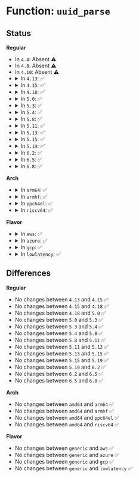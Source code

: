 # Function: <code>uuid_parse</code>

## Status
<b>Regular</b>
<ul>
<li>
In <code>4.4</code>: Absent ⚠️
</li>
<li>
In <code>4.8</code>: Absent ⚠️
</li>
<li>
In <code>4.10</code>: Absent ⚠️
</li>
<li>
<details>
<summary>In <code>4.13</code>: ✅</summary>

```c
int uuid_parse(const char *uuid, uuid_t *u);
```

**Collision:** Unique Global

**Inline:** No

**Transformation:** False

**Instances:**

```
In lib/uuid.c (ffffffff81464420)
Location: lib/uuid.c:127
Inline: False
Direct callers:
  - security/integrity/ima/ima_policy.c:ima_parse_rule
  - block/partitions/ldm.c:ldm_partition
  - block/partitions/ldm.c:ldm_ldmdb_add
```
**Symbols:**

```
ffffffff81464420-ffffffff81464432: uuid_parse (STB_GLOBAL)
```
</details>
</li>
<li>
<details>
<summary>In <code>4.15</code>: ✅</summary>

```c
int uuid_parse(const char *uuid, uuid_t *u);
```

**Collision:** Unique Global

**Inline:** No

**Transformation:** False

**Instances:**

```
In lib/uuid.c (ffffffff814903a0)
Location: lib/uuid.c:127
Inline: False
Direct callers:
  - security/integrity/ima/ima_policy.c:ima_parse_rule
  - block/partitions/ldm.c:ldm_partition
  - block/partitions/ldm.c:ldm_ldmdb_add
```
**Symbols:**

```
ffffffff814903a0-ffffffff814903b2: uuid_parse (STB_GLOBAL)
```
</details>
</li>
<li>
<details>
<summary>In <code>4.18</code>: ✅</summary>

```c
int uuid_parse(const char *uuid, uuid_t *u);
```

**Collision:** Unique Global

**Inline:** No

**Transformation:** False

**Instances:**

```
In lib/uuid.c (ffffffff814c5190)
Location: lib/uuid.c:127
Inline: False
Direct callers:
  - security/integrity/ima/ima_policy.c:ima_parse_rule
  - block/partitions/ldm.c:ldm_partition
  - block/partitions/ldm.c:ldm_ldmdb_add
```
**Symbols:**

```
ffffffff814c5190-ffffffff814c51b2: uuid_parse (STB_GLOBAL)
```
</details>
</li>
<li>
<details>
<summary>In <code>5.0</code>: ✅</summary>

```c
int uuid_parse(const char *uuid, uuid_t *u);
```

**Collision:** Unique Global

**Inline:** No

**Transformation:** False

**Instances:**

```
In lib/uuid.c (ffffffff814d9890)
Location: lib/uuid.c:127
Inline: False
Direct callers:
  - security/integrity/ima/ima_policy.c:ima_parse_rule
  - block/partitions/ldm.c:ldm_partition
  - block/partitions/ldm.c:ldm_ldmdb_add
```
**Symbols:**

```
ffffffff814d9890-ffffffff814d98b8: uuid_parse (STB_GLOBAL)
```
</details>
</li>
<li>
<details>
<summary>In <code>5.3</code>: ✅</summary>

```c
int uuid_parse(const char *uuid, uuid_t *u);
```

**Collision:** Unique Global

**Inline:** No

**Transformation:** False

**Instances:**

```
In lib/uuid.c (ffffffff81505600)
Location: lib/uuid.c:119
Inline: False
Direct callers:
  - security/integrity/ima/ima_policy.c:ima_parse_rule
  - block/partitions/ldm.c:ldm_ldmdb_add
  - block/partitions/ldm.c:ldm_validate_privheads
```
**Symbols:**

```
ffffffff81505600-ffffffff81505636: uuid_parse (STB_GLOBAL)
```
</details>
</li>
<li>
<details>
<summary>In <code>5.4</code>: ✅</summary>

```c
int uuid_parse(const char *uuid, uuid_t *u);
```

**Collision:** Unique Global

**Inline:** No

**Transformation:** False

**Instances:**

```
In lib/uuid.c (ffffffff815235e0)
Location: lib/uuid.c:119
Inline: False
Direct callers:
  - security/integrity/ima/ima_policy.c:ima_parse_rule
  - block/partitions/ldm.c:ldm_ldmdb_add
  - block/partitions/ldm.c:ldm_validate_privheads
```
**Symbols:**

```
ffffffff815235e0-ffffffff81523616: uuid_parse (STB_GLOBAL)
```
</details>
</li>
<li>
<details>
<summary>In <code>5.8</code>: ✅</summary>

```c
int uuid_parse(const char *uuid, uuid_t *u);
```

**Collision:** Unique Global

**Inline:** No

**Transformation:** False

**Instances:**

```
In lib/uuid.c (ffffffff81586ba0)
Location: lib/uuid.c:129
Inline: False
Direct callers:
  - security/integrity/ima/ima_policy.c:ima_parse_rule
  - block/partitions/ldm.c:ldm_parse_dsk3
  - block/partitions/ldm.c:ldm_parse_privhead
  - drivers/vfio/pci/vfio_pci.c:vfio_pci_match
```
**Symbols:**

```
ffffffff81586ba0-ffffffff81586bc8: uuid_parse (STB_GLOBAL)
```
</details>
</li>
<li>
<details>
<summary>In <code>5.11</code>: ✅</summary>

```c
int uuid_parse(const char *uuid, uuid_t *u);
```

**Collision:** Unique Global

**Inline:** No

**Transformation:** False

**Instances:**

```
In lib/uuid.c (ffffffff815a3e90)
Location: lib/uuid.c:129
Inline: False
Direct callers:
  - security/integrity/ima/ima_policy.c:ima_parse_rule
  - block/partitions/ldm.c:ldm_parse_dsk3
  - block/partitions/ldm.c:ldm_parse_privhead
  - drivers/vfio/pci/vfio_pci.c:vfio_pci_match
```
**Symbols:**

```
ffffffff815a3e90-ffffffff815a3eb8: uuid_parse (STB_GLOBAL)
```
</details>
</li>
<li>
<details>
<summary>In <code>5.13</code>: ✅</summary>

```c
int uuid_parse(const char *uuid, uuid_t *u);
```

**Collision:** Unique Global

**Inline:** No

**Transformation:** False

**Instances:**

```
In lib/uuid.c (ffffffff815aada0)
Location: lib/uuid.c:129
Inline: False
Direct callers:
  - security/integrity/ima/ima_policy.c:ima_parse_rule
  - block/partitions/ldm.c:ldm_parse_vblk
  - block/partitions/ldm.c:ldm_validate_privheads
  - drivers/vfio/pci/vfio_pci.c:vfio_pci_match
```
**Symbols:**

```
ffffffff815aada0-ffffffff815aadc8: uuid_parse (STB_GLOBAL)
```
</details>
</li>
<li>
<details>
<summary>In <code>5.15</code>: ✅</summary>

```c
int uuid_parse(const char *uuid, uuid_t *u);
```

**Collision:** Unique Global

**Inline:** No

**Transformation:** False

**Instances:**

```
In lib/uuid.c (ffffffff81614080)
Location: lib/uuid.c:129
Inline: False
Direct callers:
  - security/integrity/ima/ima_policy.c:ima_parse_rule
  - block/partitions/ldm.c:ldm_parse_vblk
  - block/partitions/ldm.c:ldm_validate_privheads
  - drivers/vfio/pci/vfio_pci_core.c:vfio_pci_core_match
```
**Symbols:**

```
ffffffff81614080-ffffffff816140a8: uuid_parse (STB_GLOBAL)
```
</details>
</li>
<li>
<details>
<summary>In <code>5.19</code>: ✅</summary>

```c
int uuid_parse(const char *uuid, uuid_t *u);
```

**Collision:** Unique Global

**Inline:** No

**Transformation:** False

**Instances:**

```
In lib/uuid.c (ffffffff816e0960)
Location: lib/uuid.c:129
Inline: False
Direct callers:
  - security/integrity/ima/ima_policy.c:ima_parse_rule
  - block/partitions/ldm.c:ldm_parse_vblk
  - block/partitions/ldm.c:ldm_validate_privheads
  - drivers/nvdimm/core.c:nd_uuid_store
  - drivers/nvdimm/label.c:nd_label_init
  - drivers/nvdimm/label.c:nd_label_init
  - drivers/nvdimm/label.c:nd_label_init
  - drivers/nvdimm/label.c:nd_label_init
  - drivers/nvdimm/label.c:nd_label_init
  - drivers/nvdimm/label.c:nd_label_init
  - drivers/vfio/pci/vfio_pci_core.c:vfio_pci_core_match
```
**Symbols:**

```
ffffffff816e0960-ffffffff816e09ae: uuid_parse (STB_GLOBAL)
```
</details>
</li>
<li>
<details>
<summary>In <code>6.2</code>: ✅</summary>

```c
int uuid_parse(const char *uuid, uuid_t *u);
```

**Collision:** Unique Global

**Inline:** No

**Transformation:** False

**Instances:**

```
In lib/uuid.c (ffffffff817d0d00)
Location: lib/uuid.c:129
Inline: False
Direct callers:
  - security/integrity/ima/ima_policy.c:ima_parse_rule
  - block/partitions/ldm.c:ldm_parse_vblk
  - block/partitions/ldm.c:ldm_validate_privheads
  - drivers/nvdimm/core.c:nd_uuid_store
  - drivers/nvdimm/label.c:nd_label_init
  - drivers/nvdimm/label.c:nd_label_init
  - drivers/nvdimm/label.c:nd_label_init
  - drivers/nvdimm/label.c:nd_label_init
  - drivers/nvdimm/label.c:nd_label_init
  - drivers/nvdimm/label.c:nd_label_init
```
**Symbols:**

```
ffffffff817d0d00-ffffffff817d0d3e: uuid_parse (STB_GLOBAL)
```
</details>
</li>
<li>
<details>
<summary>In <code>6.5</code>: ✅</summary>

```c
int uuid_parse(const char *uuid, uuid_t *u);
```

**Collision:** Unique Global

**Inline:** No

**Transformation:** False

**Instances:**

```
In lib/uuid.c (ffffffff8180f960)
Location: lib/uuid.c:129
Inline: False
Direct callers:
  - security/integrity/ima/ima_policy.c:ima_parse_rule
  - block/partitions/ldm.c:ldm_parse_vblk
  - block/partitions/ldm.c:ldm_validate_privheads
  - drivers/nvdimm/core.c:nd_uuid_store
  - drivers/nvdimm/label.c:nd_label_init
  - drivers/nvdimm/label.c:nd_label_init
  - drivers/nvdimm/label.c:nd_label_init
  - drivers/nvdimm/label.c:nd_label_init
  - drivers/nvdimm/label.c:nd_label_init
  - drivers/nvdimm/label.c:nd_label_init
```
**Symbols:**

```
ffffffff8180f960-ffffffff8180f99e: uuid_parse (STB_GLOBAL)
```
</details>
</li>
<li>
<details>
<summary>In <code>6.8</code>: ✅</summary>

```c
int uuid_parse(const char *uuid, uuid_t *u);
```

**Collision:** Unique Global

**Inline:** No

**Transformation:** False

**Instances:**

```
In lib/uuid.c (ffffffff818555e0)
Location: lib/uuid.c:129
Inline: False
Direct callers:
  - security/integrity/ima/ima_policy.c:ima_parse_rule
  - block/partitions/ldm.c:ldm_parse_vblk
  - block/partitions/ldm.c:ldm_validate_privheads
  - drivers/nvdimm/core.c:nd_uuid_store
  - drivers/nvdimm/label.c:nd_label_init
  - drivers/nvdimm/label.c:nd_label_init
  - drivers/nvdimm/label.c:nd_label_init
  - drivers/nvdimm/label.c:nd_label_init
  - drivers/nvdimm/label.c:nd_label_init
  - drivers/nvdimm/label.c:nd_label_init
```
**Symbols:**

```
ffffffff818555e0-ffffffff8185561e: uuid_parse (STB_GLOBAL)
```
</details>
</li>
</ul>
<b>Arch</b>
<ul>
<li>
<details>
<summary>In <code>arm64</code>: ✅</summary>

```c
int uuid_parse(const char *uuid, uuid_t *u);
```

**Collision:** Unique Global

**Inline:** No

**Transformation:** False

**Instances:**

```
In lib/uuid.c (ffff80001062d418)
Location: lib/uuid.c:119
Inline: False
Direct callers:
  - security/integrity/ima/ima_policy.c:ima_parse_rule
  - block/partitions/ldm.c:ldm_ldmdb_add
  - block/partitions/ldm.c:ldm_parse_privhead
```
**Symbols:**

```
ffff80001062d418-ffff80001062d45c: uuid_parse (STB_GLOBAL)
```
</details>
</li>
<li>
<details>
<summary>In <code>armhf</code>: ✅</summary>

```c
int uuid_parse(const char *uuid, uuid_t *u);
```

**Collision:** Unique Global

**Inline:** No

**Transformation:** False

**Instances:**

```
In lib/uuid.c (c07d3f4c)
Location: lib/uuid.c:119
Inline: False
Direct callers:
  - security/integrity/ima/ima_policy.c:ima_parse_rule
  - block/partitions/ldm.c:ldm_ldmdb_add
  - block/partitions/ldm.c:ldm_validate_privheads
```
**Symbols:**

```
c07d3f4c-c07d3f8c: uuid_parse (STB_GLOBAL)
```
</details>
</li>
<li>
<details>
<summary>In <code>ppc64el</code>: ✅</summary>

```c
int uuid_parse(const char *uuid, uuid_t *u);
```

**Collision:** Unique Global

**Inline:** No

**Transformation:** False

**Instances:**

```
In lib/uuid.c (c0000000007d04d0)
Location: lib/uuid.c:119
Inline: False
Direct callers:
  - security/integrity/ima/ima_policy.c:ima_parse_rule
  - block/partitions/ldm.c:ldm_ldmdb_add
  - block/partitions/ldm.c:ldm_validate_privheads
```
**Symbols:**

```
c0000000007d04d0-c0000000007d054c: uuid_parse (STB_GLOBAL)
```
</details>
</li>
<li>
<details>
<summary>In <code>riscv64</code>: ✅</summary>

```c
int uuid_parse(const char *uuid, uuid_t *u);
```

**Collision:** Unique Global

**Inline:** No

**Transformation:** False

**Instances:**

```
In lib/uuid.c (ffffffe00045d2a2)
Location: lib/uuid.c:119
Inline: False
Direct callers:
  - security/integrity/ima/ima_policy.c:ima_parse_rule
  - block/partitions/ldm.c:ldm_ldmdb_add
  - block/partitions/ldm.c:ldm_validate_privheads
```
**Symbols:**

```
ffffffe00045d2a2-ffffffe00045d2e0: uuid_parse (STB_GLOBAL)
```
</details>
</li>
</ul>
<b>Flavor</b>
<ul>
<li>
<details>
<summary>In <code>aws</code>: ✅</summary>

```c
int uuid_parse(const char *uuid, uuid_t *u);
```

**Collision:** Unique Global

**Inline:** No

**Transformation:** False

**Instances:**

```
In lib/uuid.c (ffffffff8151bbc0)
Location: lib/uuid.c:119
Inline: False
Direct callers:
  - security/integrity/ima/ima_policy.c:ima_parse_rule
  - block/partitions/ldm.c:ldm_ldmdb_add
  - block/partitions/ldm.c:ldm_validate_privheads
```
**Symbols:**

```
ffffffff8151bbc0-ffffffff8151bbf6: uuid_parse (STB_GLOBAL)
```
</details>
</li>
<li>
<details>
<summary>In <code>azure</code>: ✅</summary>

```c
int uuid_parse(const char *uuid, uuid_t *u);
```

**Collision:** Unique Global

**Inline:** No

**Transformation:** False

**Instances:**

```
In lib/uuid.c (ffffffff8150beb0)
Location: lib/uuid.c:119
Inline: False
Direct callers:
  - security/integrity/ima/ima_policy.c:ima_parse_rule
  - block/partitions/ldm.c:ldm_ldmdb_add
  - block/partitions/ldm.c:ldm_validate_privheads
```
**Symbols:**

```
ffffffff8150beb0-ffffffff8150bee6: uuid_parse (STB_GLOBAL)
```
</details>
</li>
<li>
<details>
<summary>In <code>gcp</code>: ✅</summary>

```c
int uuid_parse(const char *uuid, uuid_t *u);
```

**Collision:** Unique Global

**Inline:** No

**Transformation:** False

**Instances:**

```
In lib/uuid.c (ffffffff81517c50)
Location: lib/uuid.c:119
Inline: False
Direct callers:
  - security/integrity/ima/ima_policy.c:ima_parse_rule
  - block/partitions/ldm.c:ldm_ldmdb_add
  - block/partitions/ldm.c:ldm_validate_privheads
```
**Symbols:**

```
ffffffff81517c50-ffffffff81517c86: uuid_parse (STB_GLOBAL)
```
</details>
</li>
<li>
<details>
<summary>In <code>lowlatency</code>: ✅</summary>

```c
int uuid_parse(const char *uuid, uuid_t *u);
```

**Collision:** Unique Global

**Inline:** No

**Transformation:** False

**Instances:**

```
In lib/uuid.c (ffffffff815313f0)
Location: lib/uuid.c:119
Inline: False
Direct callers:
  - security/integrity/ima/ima_policy.c:ima_parse_rule
  - block/partitions/ldm.c:ldm_ldmdb_add
  - block/partitions/ldm.c:ldm_validate_privheads
```
**Symbols:**

```
ffffffff815313f0-ffffffff81531426: uuid_parse (STB_GLOBAL)
```
</details>
</li>
</ul>

## Differences
<b>Regular</b>
<ul>
<li>
No changes between <code>4.13</code> and <code>4.15</code> ✅
</li>
<li>
No changes between <code>4.15</code> and <code>4.18</code> ✅
</li>
<li>
No changes between <code>4.18</code> and <code>5.0</code> ✅
</li>
<li>
No changes between <code>5.0</code> and <code>5.3</code> ✅
</li>
<li>
No changes between <code>5.3</code> and <code>5.4</code> ✅
</li>
<li>
No changes between <code>5.4</code> and <code>5.8</code> ✅
</li>
<li>
No changes between <code>5.8</code> and <code>5.11</code> ✅
</li>
<li>
No changes between <code>5.11</code> and <code>5.13</code> ✅
</li>
<li>
No changes between <code>5.13</code> and <code>5.15</code> ✅
</li>
<li>
No changes between <code>5.15</code> and <code>5.19</code> ✅
</li>
<li>
No changes between <code>5.19</code> and <code>6.2</code> ✅
</li>
<li>
No changes between <code>6.2</code> and <code>6.5</code> ✅
</li>
<li>
No changes between <code>6.5</code> and <code>6.8</code> ✅
</li>
</ul>
<b>Arch</b>
<ul>
<li>
No changes between <code>amd64</code> and <code>arm64</code> ✅
</li>
<li>
No changes between <code>amd64</code> and <code>armhf</code> ✅
</li>
<li>
No changes between <code>amd64</code> and <code>ppc64el</code> ✅
</li>
<li>
No changes between <code>amd64</code> and <code>riscv64</code> ✅
</li>
</ul>
<b>Flavor</b>
<ul>
<li>
No changes between <code>generic</code> and <code>aws</code> ✅
</li>
<li>
No changes between <code>generic</code> and <code>azure</code> ✅
</li>
<li>
No changes between <code>generic</code> and <code>gcp</code> ✅
</li>
<li>
No changes between <code>generic</code> and <code>lowlatency</code> ✅
</li>
</ul>
